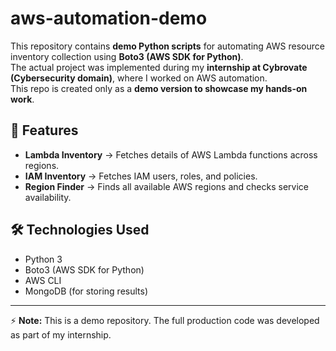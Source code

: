 # aws-automation-demo


This repository contains **demo Python scripts** for automating AWS resource inventory collection using **Boto3 (AWS SDK for Python)**.  
The actual project was implemented during my **internship at Cybrovate (Cybersecurity domain)**, where I worked on AWS automation.  
This repo is created only as a **demo version to showcase my hands-on work**.

## 📌 Features
- **Lambda Inventory** → Fetches details of AWS Lambda functions across regions.
- **IAM Inventory** → Fetches IAM users, roles, and policies.
- **Region Finder** → Finds all available AWS regions and checks service availability.

## 🛠️ Technologies Used
- Python 3
- Boto3 (AWS SDK for Python)
- AWS CLI
- MongoDB (for storing results)

---
⚡ **Note:** This is a demo repository. The full production code was developed as part of my internship.
